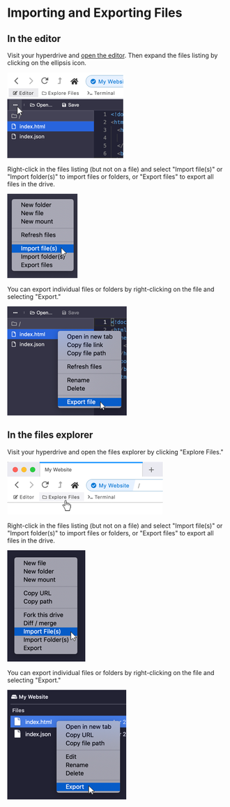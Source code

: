 # Importing and Exporting Files

## In the editor

Visit your hyperdrive and [open the editor](using-the-editor.md). Then expand the files listing by clicking on the ellipsis icon.

![Open the files listing by clicking on the ellipsis icon.](../.gitbook/assets/editor-list-files.png)

Right-click in the files listing \(but not on a file\) and select "Import file\(s\)" or "Import folder\(s\)" to import files or folders, or "Export files" to export all files in the drive.

![](../.gitbook/assets/editor-import-files.png)

You can export individual files or folders by right-clicking on the file and selecting "Export."

![](../.gitbook/assets/editor-export-file.png)

## In the files explorer

Visit your hyperdrive and open the files explorer by clicking "Explore Files."

![](../.gitbook/assets/open-files-explorer.png)

Right-click in the files listing \(but not on a file\) and select "Import file\(s\)" or "Import folder\(s\)" to import files or folders, or "Export files" to export all files in the drive.

![](../.gitbook/assets/files-explorer-import-files.png)

You can export individual files or folders by right-clicking on the file and selecting "Export."

![](../.gitbook/assets/files-explorer-export-file.png)

